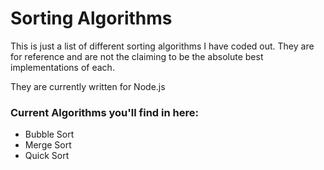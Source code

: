 # Sorting Algorithms

This is just a list of different sorting algorithms I have coded out. They are for reference and are not the claiming to be the absolute best implementations of each.

They are currently written for Node.js

### Current Algorithms you'll find in here:
* Bubble Sort
* Merge Sort
* Quick Sort